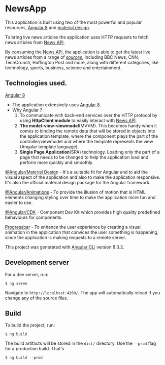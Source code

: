 # NewsApp
This application is built using two of the most powerful and popular resources, [Angular 8]() and [material design]().

To bring live news articles the application uses HTTP requests to fetch news articles from [News API](https://newsapi.org/).

By consuming the [News API](https://newsapi.org/), the application is able to get the latest live news articles from a range of [*sources*](https://newsapi.org/sources), including BBC News, CNN, TechCrunch, Huffington Post and more, along with different categories, like technology, sports, business, science and entertainment.

## Technologies used.
[Angular 8](https://angular.io/)
- The application extensively uses [Angular 8](https://angular.io/).
- Why Angular ?
    1. To communicate with back-end services over the HTTP protocol by using **HttpClient module** to easily interact with [News API](https://newsapi.org/).
    2. **The model-view-viewmodel**(MVVM). This becomes handy when it comes to binding the remote data that will be stored in objects into the application template, where the component plays the part of the controller/viewmodel and where the template represents the view (Angular template language).
    3. **Single Page Application**(SPA) technology. Loading only the part of a page that needs to be changed to help the application load and perform more quickly and smoothly.

[@Angular/Material Design]() - It's a suitable fit for Angular and to aid the visual aspect of the application and also to make the application responsive. It's also the official material design package for the Angular framework.

[@Angular/Animations](https://angular.io/guide/animations) - To provide the illusion of motion that is HTML elements changing styling over time to make the application more fun and easier to use. 

[@Angular/CDK](https://material.angular.io/cdk) - Component Dev Kit which provides high quality predefined behaviours for components.

[Progressbar](https://github.com/MurhafSousli/ngx-progressbar/blob/master/README_V3.md#installation) - To enhance the user experience by creating a visual animation in the application that convices the user something is happening, since the application is making requests to a remote server. 


This project was generated with [Angular CLI](https://github.com/angular/angular-cli) version 8.3.2.

## Development server

For a dev server, run: 
```
$ ng serve
```
Navigate to `http://localhost:4200/`. The app will automatically reload if you change any of the source files.

## Build

To build the project, run: 
```
$ ng build
```
The build artifacts will be stored in the `dist/` directory. Use the `--prod` flag for a production build. That's 
```
$ ng build --prod
```
